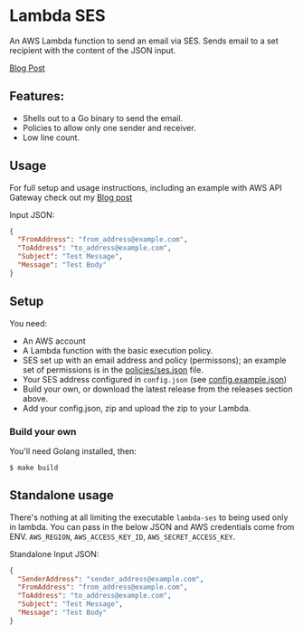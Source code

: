 # Lambda SES

An AWS Lambda function to send an email via SES.
Sends email to a set recipient with the content of the JSON input.

[Blog Post](http://www.rjocoleman.io/2015/08/08/contact-form-overkill.html)


## Features:

* Shells out to a Go binary to send the email.
* Policies to allow only one sender and receiver.
* Low line count.


## Usage

For full setup and usage instructions, including an example with AWS API Gateway check out my [Blog post](http://www.rjocoleman.io/2015/08/08/contact-form-overkill.html)

Input JSON:

```json
{
  "FromAddress": "from_address@example.com",
  "ToAddress": "to_address@example.com",
  "Subject": "Test Message",
  "Message": "Test Body"
}
```


## Setup

You need:

* An AWS account
* A Lambda function with the basic execution policy.
* SES set up with an email address and policy (permissons); an example set of permissions is in the [policies/ses.json](policies/ses.json) file.
* Your SES address configured in `config.json` (see [config.example.json](config.example.json))
* Build your own, or download the latest release from the releases section above.
* Add your config.json, zip and upload the zip to your Lambda.


### Build your own

You'll need Golang installed, then:

```shell
$ make build
```


## Standalone usage

There's nothing at all limiting the executable `lambda-ses` to being used only in lambda. You can pass in the below JSON and AWS credentials come from ENV.
`AWS_REGION`, `AWS_ACCESS_KEY_ID`, `AWS_SECRET_ACCESS_KEY`.

Standalone Input JSON:

```json
{
  "SenderAddress": "sender_address@example.com",
  "FromAddress": "from_address@example.com",
  "ToAddress": "to_address@example.com",
  "Subject": "Test Message",
  "Message": "Test Body"
}
